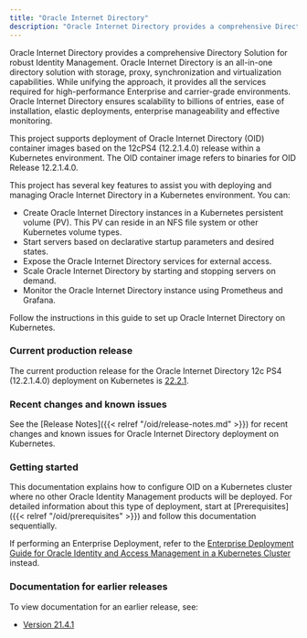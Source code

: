 ```yaml
---
title: "Oracle Internet Directory"
description: "Oracle Internet Directory provides a comprehensive Directory Solution for robust Identity Management"
---
```


Oracle Internet Directory provides a comprehensive Directory Solution for robust Identity Management.
Oracle Internet Directory is an all-in-one directory solution with storage, proxy, synchronization and virtualization capabilities. While unifying the approach, it provides all the services required for high-performance Enterprise and carrier-grade environments. Oracle Internet Directory ensures scalability to billions of entries, ease of installation, elastic deployments, enterprise manageability and effective monitoring.

This project supports deployment of Oracle Internet Directory (OID) container images based on the 12cPS4 (12.2.1.4.0) release within a Kubernetes environment. The OID container image refers to binaries for OID Release 12.2.1.4.0.

This project has several key features to assist you with deploying and managing Oracle Internet Directory in a Kubernetes environment. You can:

* Create Oracle Internet Directory instances in a Kubernetes persistent volume (PV). This PV can reside in an NFS file system or other Kubernetes volume types.
* Start servers based on declarative startup parameters and desired states.
* Expose the Oracle Internet Directory services for external access.
* Scale Oracle Internet Directory by starting and stopping servers on demand.
* Monitor the Oracle Internet Directory instance using Prometheus and Grafana.

Follow the instructions in this guide to set up Oracle Internet Directory on Kubernetes.

### Current production release

The current production release for the Oracle Internet Directory 12c PS4 (12.2.1.4.0) deployment on Kubernetes is [22.2.1](https://github.com/oracle/fmw-kubernetes/releases).

### Recent changes and known issues

See the [Release Notes]({{< relref "/oid/release-notes.md" >}}) for recent changes and known issues for Oracle Internet Directory deployment on Kubernetes.


### Getting started

This documentation explains how to configure OID on a Kubernetes cluster where no other Oracle Identity Management products will be deployed. For detailed information about this type of deployment, start at [Prerequisites]({{< relref "/oid/prerequisites" >}}) and follow this documentation sequentially.

If performing an Enterprise Deployment, refer to the [Enterprise Deployment Guide for Oracle Identity and Access Management in a Kubernetes Cluster](https://docs.oracle.com/en/middleware/fusion-middleware/12.2.1.4/ikedg/index.html) instead.

### Documentation for earlier releases

To view documentation for an earlier release, see:

* [Version 21.4.1](https://oracle.github.io/fmw-kubernetes/21.4.1/oid/)

